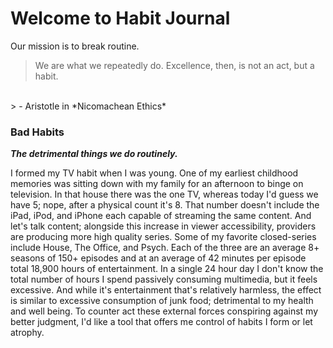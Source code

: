 # Welcome to Habit Journal
Our mission is to break routine.

> We are what we repeatedly do. Excellence, then, is not an act, but a habit.
<br/>
> - Aristotle in *Nicomachean Ethics*

### Bad Habits
_**The detrimental things we do routinely.**_

I formed my TV habit when I was young. One of my earliest childhood memories was sitting down with my family for an afternoon to binge on television. In that house there was the one TV, whereas today I'd guess we have 5; nope, after a physical count it's 8. That number doesn't include the iPad, iPod, and iPhone each capable of streaming the same content. And let's talk content; alongside this increase in viewer accessibility, providers are producing more high quality series. Some of my favorite closed-series include House, The Office, and Psych. Each of the three are an average 8+ seasons of 150+ episodes and at an average of 42 minutes per episode total 18,900 hours of entertainment. In a single 24 hour day I don't know the total number of hours I spend passively consuming multimedia, but it feels excessive. And while it's entertainment that's relatively harmless, the effect is similar to excessive consumption of junk food; detrimental to my health and well being. To counter act these external forces conspiring against my better judgment, I'd like a tool that offers me control of habits I form or let atrophy.
